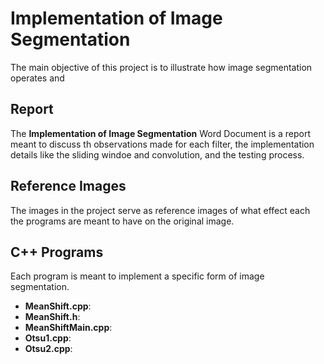 # Implementation of Image Segmentation

The main objective of this project is to illustrate how image segmentation operates and 

## Report

The **Implementation of Image Segmentation** Word Document is a report meant to discuss th observations made for each filter, the implementation details like the sliding windoe and convolution, and the testing process.

## Reference Images

The images in the project serve as reference images of what effect each the programs are meant to have on the original image.

## C++ Programs

Each program is meant to implement a specific form of image segmentation.

- **MeanShift.cpp**: 
- **MeanShift.h**:
- **MeanShiftMain.cpp**:
- **Otsu1.cpp**: 
- **Otsu2.cpp**: 
